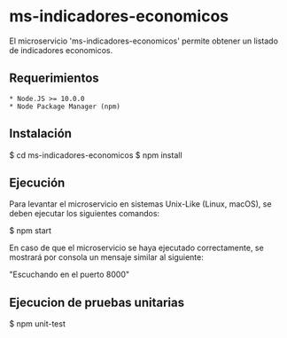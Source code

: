
# ms-indicadores-economicos

El microservicio 'ms-indicadores-economicos' permite obtener un listado de indicadores economicos.

## Requerimientos
    * Node.JS >= 10.0.0
    * Node Package Manager (npm)

## Instalación

$ cd ms-indicadores-economicos
$ npm install

## Ejecución
Para levantar el microservicio en sistemas Unix-Like (Linux, macOS), se deben ejecutar los siguientes comandos:

$ npm start

En caso de que el microservicio se haya ejecutado correctamente, se mostrará por consola un mensaje similar al siguiente:

"Escuchando en el puerto 8000"


## Ejecucion de pruebas unitarias
$ npm unit-test
